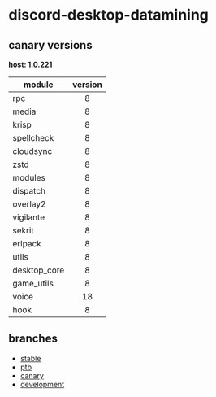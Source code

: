 # discord-desktop-datamining

## canary versions

**host: 1.0.221**

| module | version |
| ------ | :-----: |
| rpc | 8 |
| media | 8 |
| krisp | 8 |
| spellcheck | 8 |
| cloudsync | 8 |
| zstd | 8 |
| modules | 8 |
| dispatch | 8 |
| overlay2 | 8 |
| vigilante | 8 |
| sekrit | 8 |
| erlpack | 8 |
| utils | 8 |
| desktop_core | 8 |
| game_utils | 8 |
| voice | 18 |
| hook | 8 |

## branches

- [stable](https://github.com/OpenAsar/discord-desktop-datamining/tree/stable)
- [ptb](https://github.com/OpenAsar/discord-desktop-datamining/tree/ptb)
- [canary](https://github.com/OpenAsar/discord-desktop-datamining/tree/canary)
- [development](https://github.com/OpenAsar/discord-desktop-datamining/tree/development)